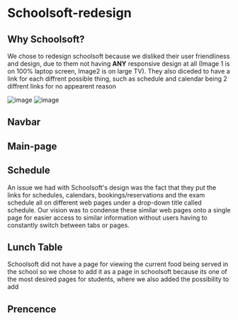 # Schoolsoft-redesign


## Why Schoolsoft?
  We chose to redesign schoolsoft because we disliked their user friendliness and design, due to them not having **ANY** responsive design at all (Image 1 is on 100% laptop screen, Image2 is on large TV).
  They also diceded to have a link for each diffrent possible thing, such as schedule and calendar being 2 diffrent links for no appearent reason

  ![image](https://github.com/MyNameJaeff/Schoolsoft-redesign/assets/90324303/5beed31d-c2ec-4724-ad23-3c58c17dca13)
  ![image](https://github.com/MyNameJaeff/Schoolsoft-redesign/assets/90324303/051e48c9-bf9c-472d-b6d4-cc3a23d29c4d)

## Navbar

## Main-page

## Schedule
  An issue we had with Schoolsoft's design was the fact that they put the links for schedules, calendars, bookings/reservations and the exam schedule all on different web pages under a drop-down title called schedule. Our vision was to condense these similar web pages onto a single page for easier access to similar information without users having to constantly switch between tabs or pages.

## Lunch Table
  Schoolsoft did not have a page for viewing the current food being served in the school so we chose to add it as a page in schoolsoft because its one of the most desired pages for students, where we also added the possibility to add 
## Prencence
